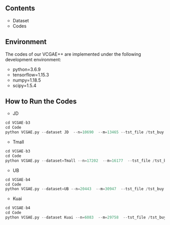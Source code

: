 ## Contents

<ul>
  <li style="list-style-type:circle;"> Dataset
  <li style="list-style-type:circle;"> Codes
</ul>


## Environment

The codes of our VCGAE++ are implemented under the following development environment:

<ul>
  <li style="list-style-type:circle;">python=3.6.9</li>
  <li style="list-style-type:circle;">tensorflow=1.15.3</li>
  <li style="list-style-type:circle;">numpy=1.18.5</li>
  <li style="list-style-type:circle;">scipy=1.5.4</li>
</ul>




## How to Run the Codes

<ul>
  <li style="list-style-type:circle;">JD</li>
</ul>


```python
cd VCGAE-b3
cd Code
python VCGAE.py --dataset JD  --n=10690  --m=13465 --tst_file /tst_buy --layer_size=[100,100,100]   --lr=0.001  --node_dropout_flag=1  --node_dropout=[0.1] --mess_dropout=[0.1]   --tradeOff=0.1  --tradeOff_cr=0.1 --Ks=[5,10,15] --gpu_id=4 --tradeOff_ssl=0.1 --ssl_temp=0.2

```

<ul>
  <li style="list-style-type:circle;">Tmall</li>
</ul>


```python
cd VCGAE-b3
cd Code
python VCGAE.py --dataset=Tmall --n=17202  --m=16177  --tst_file /tst_buy  --layer_size=[100,100,100,100]   --lr=0.001 --node_dropout_flag=1  --node_dropout=[0.1] --mess_dropout=[0.1]   --tradeOff=0.01  --tradeOff_cr=0.1 --Ks=[5,10,15] --gpu_id=2 --tradeOff_ssl=0.01 --ssl_temp=0.2
```

<ul>
  <li style="list-style-type:circle;">UB</li>
</ul>


```python
cd VCGAE-b4
cd Code
python VCGAE.py --dataset=UB --n=20443  --m=30947  --tst_file /tst_buy  --layer_size=[100,100,100,100] --lr=0.001    --node_dropout_flag=1  --node_dropout=[0.1]   --mess_dropout=[0.5] --tradeOff=1 --tradeOff_cr=1  --Ks=[5,10,15] --gpu_id=6 --tradeOff_ssl=0.01 --ssl_temp=0.2
```

<ul>
  <li style="list-style-type:circle;">Kuai</li>
</ul>


```python
cd VCGAE-b4
cd Code
python VCGAE.py --dataset Kuai --n=6083  --m=29758  --tst_file /tst_buy  --layer_size=[100,100,100,100] --lr=0.001    --node_dropout_flag=1  --node_dropout=[0.1]   --mess_dropout=[0.1]   --tradeOff=1 --tradeOff_cr=1  --Ks=[5,10,15] --gpu_id=1 --tradeOff_ssl=0.1 --ssl_temp=0.6
```



